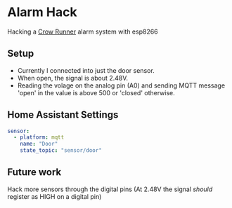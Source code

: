 # Alarm Hack
Hacking a [Crow Runner](http://www.thecrowgroup.com/Products_Systems/runner_8_16/runner_8_16/) alarm system with esp8266

## Setup
- Currently I connected into just the door sensor. 
- When open, the signal is about 2.48V.
- Reading the volage on the analog pin (A0) and sending MQTT message 'open' in the value is above 500 or 'closed' otherwise.

## Home Assistant Settings
```YAML
sensor:
  - platform: mqtt
    name: "Door"
    state_topic: "sensor/door" 
```

## Future work
Hack more sensors through the digital pins (At 2.48V the signal *should* register as HIGH on a digital pin)
